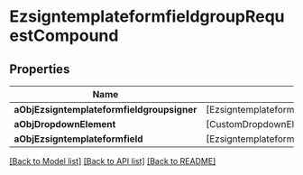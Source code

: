 # EzsigntemplateformfieldgroupRequestCompound

## Properties
Name | Type | Description | Notes
------------ | ------------- | ------------- | -------------
**aObjEzsigntemplateformfieldgroupsigner** | [EzsigntemplateformfieldgroupsignerRequestCompound] |  | 
**aObjDropdownElement** | [CustomDropdownElementRequestCompound] |  | [optional] 
**aObjEzsigntemplateformfield** | [EzsigntemplateformfieldRequestCompound] |  | 

[[Back to Model list]](../README.md#documentation-for-models) [[Back to API list]](../README.md#documentation-for-api-endpoints) [[Back to README]](../README.md)


